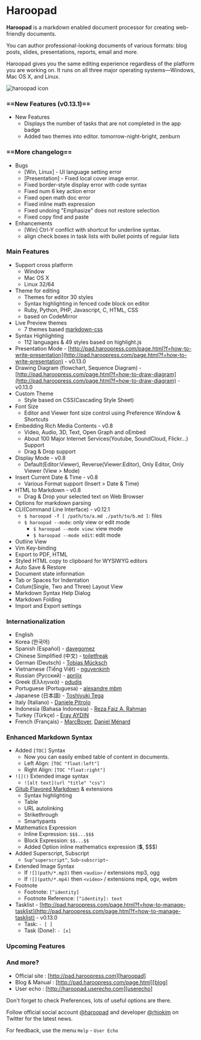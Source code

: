 # Haroopad

**Haroopad** is a markdown enabled document processor for creating web-friendly documents.

You can author professional-looking documents of various formats: blog posts, slides, presentations, reports, email and more.

Haroopad gives you the same editing experience regardless of the platform you are working on. It runs on all three major operating systems—Windows, Mac OS X, and Linux.

![haroopad icon](http://pad.haroopress.com/assets/images/logo-small.png)

### ==New Features (v0.13.1)==

* New Features
  - Displays the number of tasks that are not completed in the app badge
  - Added two themes into editor. tomorrow-night-bright, zenburn

### ==More changelog==

* Bugs
  - [Win, Linux] - UI language setting error
  - [Presentation] - Fixed local cover image error.
  - Fixed border-style display error with code syntax
  - Fixed num 6 key action error
  - Fixed open math doc error
  - Fixed inline math expression
  - Fixed undoing "Emphasize" does not restore selection
  - Fixed copy find and paste
* Enhancements
  - [Win] Ctrl-Y conflict with shortcut for underline syntax. 
  - align check boxes in task lists with bullet points of regular lists

### Main Features

* Support cross platform
  - Window
  - Mac OS X
  - Linux 32/64
* Theme for editing
  - Themes for editor 30 styles 
  - Syntax highlighting in fenced code block on editor
  - Ruby, Python, PHP, Javascript, C, HTML, CSS
  - based on CodeMirror
* Live Preview themes
  - 7 themes based [markdown-css](https://github.com/rhiokim/markdown-css)
* Syntax Highlighting
  - 112 languages & 49 styles based on highlight.js
* Presentation Mode - [http://pad.haroopress.com/page.html?f=how-to-write-presentation](http://pad.haroopress.com/page.html?f=how-to-write-presentation) - v0.13.0
* Drawing Diagram (flowchart, Sequence Diagram) - [http://pad.haroopress.com/page.html?f=how-to-draw-diagram](http://pad.haroopress.com/page.html?f=how-to-draw-diagram) - v0.13.0
* Custom Theme
  - Style based on CSS(Cascading Style Sheet)
* Font Size
  - Editor and Viewer font size control using Preference Window & Shortcuts
* Embedding Rich Media Contents - v0.8
  - Video, Audio, 3D, Text, Open Graph and oEmbed
  - About 100 Major Internet Services(Youtube, SoundCloud, Flickr...) Support
  - Drag & Drop support
* Display Mode - v0.8
  - Default(Editor:Viewer), Reverse(Viewer:Editor), Only Editor, Only Viewer (View > Mode)
* Insert Current Date & Time - v0.8
  - Various Format support (Insert > Date & Time)
* HTML to Markdown - v0.8
  - Drag & Drop your selected text on Web Browser
* Options for markdown parsing
* CLI(Command Line Interface) - v0.12.1
  - `$ haroopad -f [ /path/to/a.md ./path/to/b.md ]`: files
  - `$ haroopad --mode`: only view or edit mode
    + `$ haroopad --mode view`: view mode
    + `$ haroopad --mode edit`: edit mode
* Outline View
* Vim Key-binding
* Export to PDF, HTML
* Styled HTML copy to clipboard for WYSIWYG editors
* Auto Save & Restore
* Document state information
* Tab or Spaces for Indentation
* Colum(Single, Two and Three) Layout View
* Markdown Syntax Help Dialog
* Markdown Folding
* Import and Export settings

### Internationalization

- English
- Korea (한국어)
- Spanish (Español) - [davegomez](https://github.com/davegomez)
- Chinese Simplified (中文) - [toiletfreak](https://github.com/toiletfreak)
- German (Deutsch) - [Tobias Mücksch](https://github.com/tobiasmuecksch)
- Vietnamese (Tiếng Việt) - [nguyenkinh](https://github.com/nguyenkinh)
- Russian (Русский) - [aprilix](https://github.com/aprilix)
- Greek (Ελληνικά) - [pdudis](https://github.com/pdudis)
- Portuguese (Portuguesa) - [alexandre mbm](https://github.com/alexandre-mbm)
- Japanese (日本語) - [Toshiyuki Tega](https://github.com/Toshiyuki-Tega)
- Italy (Italiano) - [Daniele Pitrolo](https://github.com/Zeriuno)
- Indonesia (Bahasa Indonesia) - [Reza Faiz A. Rahman](https://github.com/rezafaizarahman)
- Turkey  (Türkçe) - [Eray AYDIN](https://github.com/erayaydin)
- French (Français) - [MarcBoyer](https://github.com/MarcBoyer), [Daniel Ménard](https://github.com/daniel-menard)

### Enhanced Markdown Syntax

* Added `[TOC]` Syntax
  - Now you can easily embed table of content in documents.
  - Left Align: `[TOC "float:left"]`
  - Right Align: `[TOC "float:right"]`
* `![]()` Extended image syntax
  - `![alt text](url "title" "css")`
* [Gitub Flavored Markdown](http://github.github.com/github-flavored-markdown/) & extensions
  - Syntax highlighting
  - Table
  - URL autolinking
  - Strikethrough
  - Smartypants
* Mathematics Expression
  - Inline Expression: `$$$...$$$`
  - Block Expression: `$$...$$`
  - Added Option inline mathematics expression (**$**, $$$) 
* Added Superscript, Subscript
  - `Sup^superscript^`, `Sub~subscript~`
* Extended Image Syntax
  - If `![](path/*.mp3)` then `<audio>` / extensions mp3, ogg
  - If `![](path/*.mp4)` then `<video>` / extensions mp4, ogv, webm
* Footnote
  - Footnote: `[^identity]`
  - Footnote Reference: `[^identity]: text`
* Tasklist - [http://pad.haroopress.com/page.html?f=how-to-manage-tasklist](http://pad.haroopress.com/page.html?f=how-to-manage-tasklist) - v0.13.0
  - Task: `- [ ]`
  - Task (Done): `- [x]`

### Upcoming Features

### And more?

* Official site : [http://pad.haroopress.com][haroopad]
* Blog & Manual : [http://pad.haroopress.com/page.html][blog]
* User echo : [http://haroopad.userecho.com][userecho]

Don't forget to check Preferences, lots of useful options are there.

Follow official social account [@haroopad](https://twitter.com/haroopad) and developer [@rhiokim](https://twitter.com/rhiokim) on Twitter for the latest news.

For feedback, use the menu `Help` - `User Echo`

[haroopad]: http://pad.haroopress.com
[blog]: http://pad.haroopress.com/page.html
[userecho]: http://haroopad.userecho.com